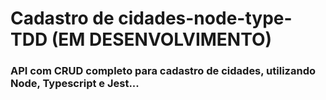 # Cadastro de cidades-node-type-TDD (EM DESENVOLVIMENTO)

### API com CRUD completo para cadastro de cidades, utilizando Node, Typescript e Jest...
